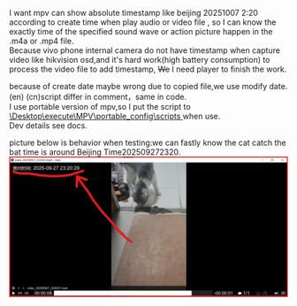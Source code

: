 I want mpv can show absolute timestamp like beijing 20251007 2:20 according to create time when play audio or video file , so I can know the exactly time of the specified sound wave or action picture happen in the .m4a or .mp4 file.  
Because vivo phone internal camera do not have timestamp when capture video like hikvision osd,and it's hard work(high battery consumption) to process the video file to add timestamp, ~~We~~ I need player to finish the work.  

because of create date maybe wrong due to copied file,we use modify date.  
(en) (cn)script differ in comment，same in code.  
I use portable version of mpv,so I put the script to <u> \Desktop\execute\MPV\portable_config\scripts </u> when use.  
Dev details see docs.  

picture  below is behavior when testing:we can fastly know the cat catch the bat time is around Beijing Time202509272320.  
![test-ok](test-ok.jpg)

